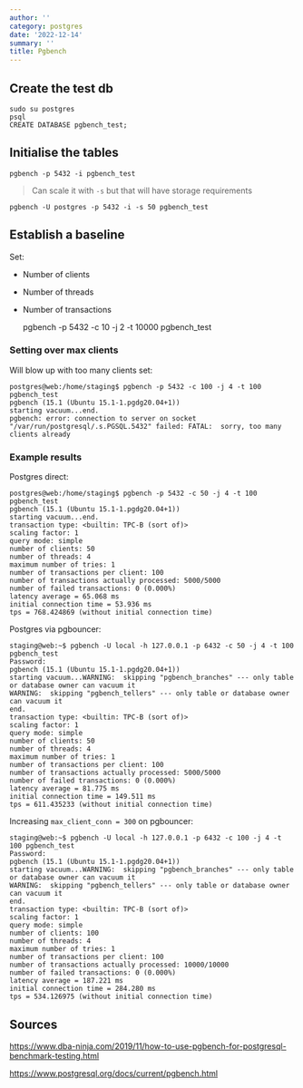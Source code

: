 ```yaml
---
author: ''
category: postgres
date: '2022-12-14'
summary: ''
title: Pgbench
---
```


## Create the test db

    sudo su postgres
    psql
    CREATE DATABASE pgbench_test;

## Initialise the tables

    pgbench -p 5432 -i pgbench_test

> Can scale it with `-s` but that will have storage requirements

    pgbench -U postgres -p 5432 -i -s 50 pgbench_test

## Establish a baseline

Set:

* Number of clients
* Number of threads
* Number of transactions

    pgbench -p 5432 -c 10 -j 2 -t 10000 pgbench_test

### Setting over max clients

Will blow up with too many clients set:

    postgres@web:/home/staging$ pgbench -p 5432 -c 100 -j 4 -t 100 pgbench_test
    pgbench (15.1 (Ubuntu 15.1-1.pgdg20.04+1))
    starting vacuum...end.
    pgbench: error: connection to server on socket "/var/run/postgresql/.s.PGSQL.5432" failed: FATAL:  sorry, too many clients already

### Example results

Postgres direct:

    postgres@web:/home/staging$ pgbench -p 5432 -c 50 -j 4 -t 100 pgbench_test
    pgbench (15.1 (Ubuntu 15.1-1.pgdg20.04+1))
    starting vacuum...end.
    transaction type: <builtin: TPC-B (sort of)>
    scaling factor: 1
    query mode: simple
    number of clients: 50
    number of threads: 4
    maximum number of tries: 1
    number of transactions per client: 100
    number of transactions actually processed: 5000/5000
    number of failed transactions: 0 (0.000%)
    latency average = 65.068 ms
    initial connection time = 53.936 ms
    tps = 768.424869 (without initial connection time)

Postgres via pgbouncer:

    staging@web:~$ pgbench -U local -h 127.0.0.1 -p 6432 -c 50 -j 4 -t 100 pgbench_test
    Password: 
    pgbench (15.1 (Ubuntu 15.1-1.pgdg20.04+1))
    starting vacuum...WARNING:  skipping "pgbench_branches" --- only table or database owner can vacuum it
    WARNING:  skipping "pgbench_tellers" --- only table or database owner can vacuum it
    end.
    transaction type: <builtin: TPC-B (sort of)>
    scaling factor: 1
    query mode: simple
    number of clients: 50
    number of threads: 4
    maximum number of tries: 1
    number of transactions per client: 100
    number of transactions actually processed: 5000/5000
    number of failed transactions: 0 (0.000%)
    latency average = 81.775 ms
    initial connection time = 149.511 ms
    tps = 611.435233 (without initial connection time)

Increasing `max_client_conn = 300` on pgbouncer:

    staging@web:~$ pgbench -U local -h 127.0.0.1 -p 6432 -c 100 -j 4 -t 100 pgbench_test
    Password: 
    pgbench (15.1 (Ubuntu 15.1-1.pgdg20.04+1))
    starting vacuum...WARNING:  skipping "pgbench_branches" --- only table or database owner can vacuum it
    WARNING:  skipping "pgbench_tellers" --- only table or database owner can vacuum it
    end.
    transaction type: <builtin: TPC-B (sort of)>
    scaling factor: 1
    query mode: simple
    number of clients: 100
    number of threads: 4
    maximum number of tries: 1
    number of transactions per client: 100
    number of transactions actually processed: 10000/10000
    number of failed transactions: 0 (0.000%)
    latency average = 187.221 ms
    initial connection time = 284.280 ms
    tps = 534.126975 (without initial connection time)

## Sources

https://www.dba-ninja.com/2019/11/how-to-use-pgbench-for-postgresql-benchmark-testing.html

https://www.postgresql.org/docs/current/pgbench.html